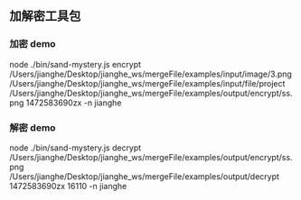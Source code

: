 ## 加解密工具包

### 加密 demo

node ./bin/sand-mystery.js encrypt /Users/jianghe/Desktop/jianghe_ws/mergeFile/examples/input/image/3.png /Users/jianghe/Desktop/jianghe_ws/mergeFile/examples/input/file/project /Users/jianghe/Desktop/jianghe_ws/mergeFile/examples/output/encrypt/ss.png 1472583690zx -n jianghe

### 解密 demo

node ./bin/sand-mystery.js decrypt /Users/jianghe/Desktop/jianghe_ws/mergeFile/examples/output/encrypt/ss.png /Users/jianghe/Desktop/jianghe_ws/mergeFile/examples/output/decrypt 1472583690zx 16110 -n jianghe
